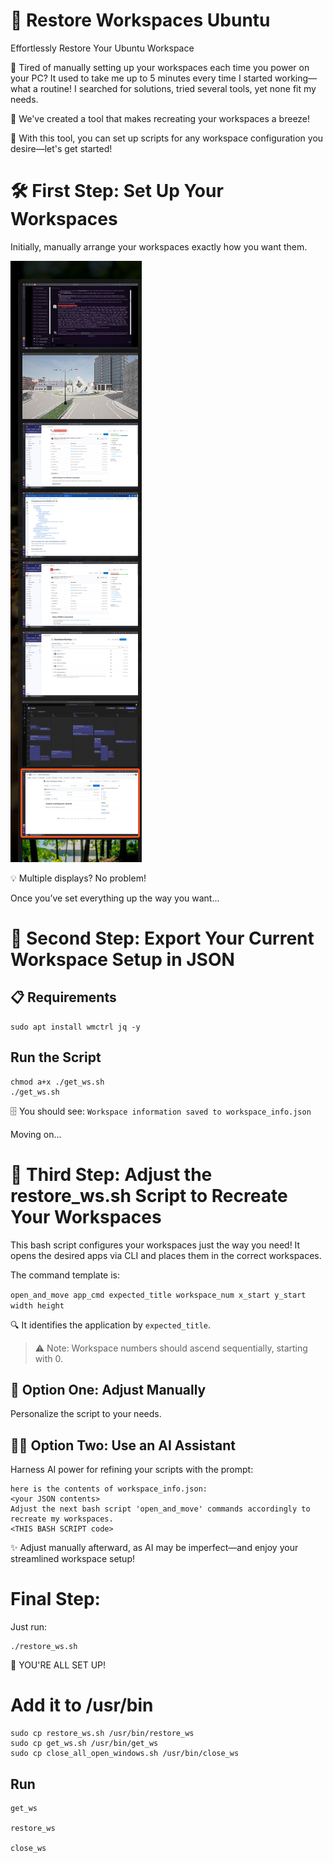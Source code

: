 # 🌟 Restore Workspaces Ubuntu
Effortlessly Restore Your Ubuntu Workspace

🚀 Tired of manually setting up your workspaces each time you power on your PC? It used to take me up to 5 minutes every time I started working—what a routine! I searched for solutions, tried several tools, yet none fit my needs.

🤖 We've created a tool that makes recreating your workspaces a breeze!

🎯 With this tool, you can set up scripts for any workspace configuration you desire—let's get started!

# 🛠️ First Step: Set Up Your Workspaces
Initially, manually arrange your workspaces exactly how you want them.

![image](image-1.png)

💡 Multiple displays? No problem!

Once you’ve set everything up the way you want...

# 📝 Second Step: Export Your Current Workspace Setup in JSON
## 📋 Requirements
```
sudo apt install wmctrl jq -y
```

## Run the Script
```
chmod a+x ./get_ws.sh
./get_ws.sh
```

🗄️ You should see: `Workspace information saved to workspace_info.json`

Moving on...

# 🔧 Third Step: Adjust the restore_ws.sh Script to Recreate Your Workspaces
This bash script configures your workspaces just the way you need! It opens the desired apps via CLI and places them in the correct workspaces.

The command template is:

`open_and_move app_cmd expected_title workspace_num x_start y_start width height`

🔍 It identifies the application by `expected_title`.

> ⚠️ Note: Workspace numbers should ascend sequentially, starting with 0.

## 🔨 Option One: Adjust Manually
Personalize the script to your needs.

## 🧙‍♂️ Option Two: Use an AI Assistant
Harness AI power for refining your scripts with the prompt:

```
here is the contents of workspace_info.json:
<your JSON contents>
Adjust the next bash script 'open_and_move' commands accordingly to recreate my workspaces.
<THIS BASH SCRIPT code>
```
✨ Adjust manually afterward, as AI may be imperfect—and enjoy your streamlined workspace setup!


# Final Step:
Just run:

```
./restore_ws.sh
```

🎉 YOU'RE ALL SET UP!

# Add it to /usr/bin

```
sudo cp restore_ws.sh /usr/bin/restore_ws
sudo cp get_ws.sh /usr/bin/get_ws
sudo cp close_all_open_windows.sh /usr/bin/close_ws
```

## Run
```
get_ws

restore_ws

close_ws
```